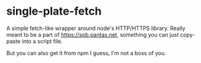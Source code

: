 # single-plate-fetch

A simple fetch-like wrapper around node's HTTP/HTTPS library. Really meant to be a part of https://spb.pantas.net, something you can just copy-paste into a script file.

But you can also get it from npm I guess, I'm not a boss of you.
